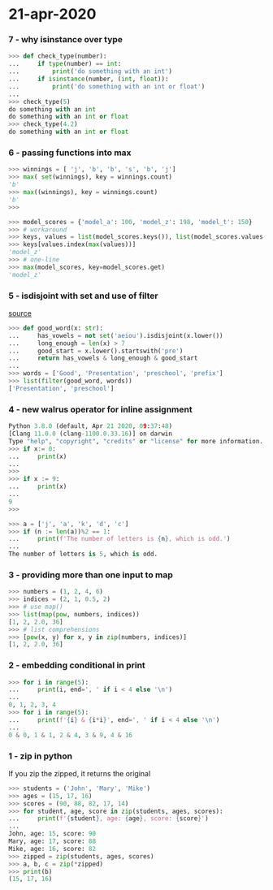 # 21-apr-2020

### 7 - why isinstance over type

```python
>>> def check_type(number):
...     if type(number) == int:
...         print('do something with an int')
...     if isinstance(number, (int, float)):
...         print('do something with an int or float')
... 
>>> check_type(5)
do something with an int
do something with an int or float
>>> check_type(4.2)
do something with an int or float
```

### 6 - passing functions into max

```python
>>> winnings = [ 'j', 'b', 'b', 's', 'b', 'j']
>>> max( set(winnings), key = winnings.count)
'b'
>>> max((winnings), key = winnings.count)
'b'
>>>

>>> model_scores = {'model_a': 100, 'model_z': 198, 'model_t': 150}
>>> # workaround
>>> keys, values = list(model_scores.keys()), list(model_scores.values())
>>> keys[values.index(max(values))]
'model_z'
>>> # one-line
>>> max(model_scores, key=model_scores.get)
'model_z'
```


### 5 - isdisjoint with set and use of filter

[source](https://medium.com/better-programming/30-simple-tricks-to-level-up-your-python-coding-5b625c15b79a)

```python
>>> def good_word(x: str):
...     has_vowels = not set('aeiou').isdisjoint(x.lower())
...     long_enough = len(x) > 7
...     good_start = x.lower().startswith('pre')
...     return has_vowels & long_enough & good_start
... 
>>> words = ['Good', 'Presentation', 'preschool', 'prefix']
>>> list(filter(good_word, words))
['Presentation', 'preschool']
```

### 4 - new walrus operator for inline assignment

```python
Python 3.8.0 (default, Apr 21 2020, 09:37:48)
[Clang 11.0.0 (clang-1100.0.33.16)] on darwin
Type "help", "copyright", "credits" or "license" for more information.
>>> if x:= 0:
...     print(x)
...
>>>
>>> if x := 9:
...     print(x)
...
9
>>>

>>> a = ['j', 'a', 'k', 'd', 'c']
>>> if (n := len(a))%2 == 1:
...     print(f'The number of letters is {n}, which is odd.')
...
The number of letters is 5, which is odd.

```

### 3 - providing more than one input to map

```python
>>> numbers = (1, 2, 4, 6)
>>> indices = (2, 1, 0.5, 2)
>>> # use map()
>>> list(map(pow, numbers, indices))
[1, 2, 2.0, 36]
>>> # list comprehensions
>>> [pow(x, y) for x, y in zip(numbers, indices)]
[1, 2, 2.0, 36]
```

### 2 - embedding conditional in print

```python
>>> for i in range(5):
...     print(i, end=', ' if i < 4 else '\n')
... 
0, 1, 2, 3, 4
>>> for i in range(5):
...     print(f'{i} & {i*i}', end=', ' if i < 4 else '\n')
... 
0 & 0, 1 & 1, 2 & 4, 3 & 9, 4 & 16
```

### 1 - zip in python

If you zip the zipped, it returns the original

```python
>>> students = ('John', 'Mary', 'Mike')
>>> ages = (15, 17, 16)
>>> scores = (90, 88, 82, 17, 14)
>>> for student, age, score in zip(students, ages, scores):
...     print(f'{student}, age: {age}, score: {score}')
... 
John, age: 15, score: 90
Mary, age: 17, score: 88
Mike, age: 16, score: 82
>>> zipped = zip(students, ages, scores)
>>> a, b, c = zip(*zipped)
>>> print(b)
(15, 17, 16)
```
